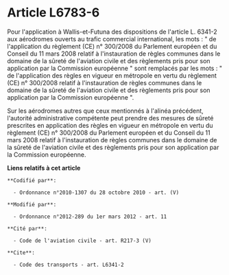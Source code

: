 # Article L6783-6

Pour l'application à Wallis-et-Futuna des dispositions de l'article L. 6341-2 aux aérodromes ouverts au trafic commercial
international, les mots : " de l'application du règlement (CE) n° 300/2008 du Parlement européen et du Conseil du 11 mars
2008 relatif à l'instauration de règles communes dans le domaine de la sûreté de l'aviation civile et des règlements pris
pour son application par la Commission européenne " sont remplacés par les mots : " de l'application des règles en vigueur en
métropole en vertu du règlement (CE) n° 300/2008 relatif à l'instauration de règles communes dans le domaine de la sûreté de
l'aviation civile et des règlements pris pour son application par la Commission européenne ". 

Sur les aérodromes autres que ceux mentionnés à l'alinéa précédent, l'autorité administrative compétente peut prendre des
mesures de sûreté prescrites en application des règles en vigueur en métropole en vertu du règlement (CE) n° 300/2008 du
Parlement européen et du Conseil du 11 mars 2008 relatif à l'instauration de règles communes dans le domaine de la sûreté de
l'aviation civile et des règlements pris pour son application par la Commission européenne.

**Liens relatifs à cet article**

	**Codifié par**:

	  - Ordonnance n°2010-1307 du 28 octobre 2010 - art. (V)

	**Modifié par**:

	  - Ordonnance n°2012-289 du 1er mars 2012 - art. 11

	**Cité par**:

	  - Code de l'aviation civile - art. R217-3 (V)

	**Cite**:

	  - Code des transports - art. L6341-2
